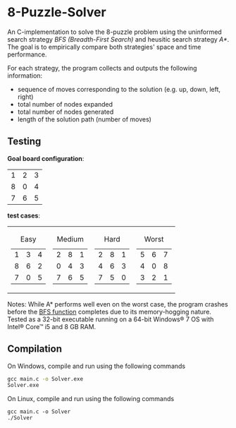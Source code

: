 # 8-Puzzle-Solver
An C-implementation to solve the 8-puzzle problem using the uninformed search strategy _BFS (Breadth-First Search)_ and heusitic search strategy _A*_. The goal is to empirically compare both strategies' space and time performance.

For each strategy, the program collects and outputs the following information:
* sequence of moves corresponding to the solution (e.g. up, down, left, right)
* total number of nodes expanded
* total number of nodes generated
* length of the solution path (number of moves)

## Testing
**Goal board configuration**:
<table>
  <tr>
    <td>1</td>
    <td>2</td>
    <td>3</td>
  </tr>
  <tr>
    <td>8</td>
    <td>0</td>
    <td>4</td>
  </tr>
  <tr>
    <td>7</td>
    <td>6</td>
    <td>5</td>
  </tr>
</table>

**test cases**:
<table>
  <tr>
    <td>
      <table>
        <caption>Easy</caption>
        <tr>
          <td>1</td>
          <td>3</td>
          <td>4</td>
        </tr>
        <tr>
          <td>8</td>
          <td>6</td>
          <td>2</td>
        </tr>
        <tr>
          <td>7</td>
          <td>0</td>
          <td>5</td>
        </tr>
      </table>
    </td>
    <td>
      <table>
        <caption>Medium</caption>
        <tr>
          <td>2</td>
          <td>8</td>
          <td>1</td>
        </tr>
        <tr>
          <td>0</td>
          <td>4</td>
          <td>3</td>
        </tr>
        <tr>
          <td>7</td>
          <td>6</td>
          <td>5</td>
        </tr>
      </table>
    </td>
    <td>
      <table>
        <caption>Hard</caption>
        <tr>
          <td>2</td>
          <td>8</td>
          <td>1</td>
        </tr>
        <tr>
          <td>4</td>
          <td>6</td>
          <td>3</td>
        </tr>
        <tr>
          <td>7</td>
          <td>5</td>
          <td>0</td>
        </tr>
      </table>
    </td>
    <td>
      <table>
        <caption>Worst</caption>
        <tr>
          <td>5</td>
          <td>6</td>
          <td>7</td>
        </tr>
        <tr>
          <td>4</td>
          <td>0</td>
          <td>8</td>
        </tr>
        <tr>
          <td>3</td>
          <td>2</td>
          <td>1</td>
        </tr>
      </table>
    </td>
  </tr>
</table>

Notes: While A* performs well even on the worst case, the program crashes before the [BFS function][1] completes due to its memory-hogging nature. Tested as a 32-bit executable running on a 64-bit Windows® 7 OS with Intel® Core™ i5 and 8 GB RAM.

## Compilation
On Windows, compile and run using the following commands
```cmd
gcc main.c -o Solver.exe
Solver.exe
```
On Linux, compile and run using the following commands
```shell
gcc main.c -o Solver
./Solver
```

[1]: https://github.com/C-Collamar/8-Puzzle-Solver/blob/32ce09b52a540356fd52a1a6b76120bbc0dbe042/main.c#L61-L61

